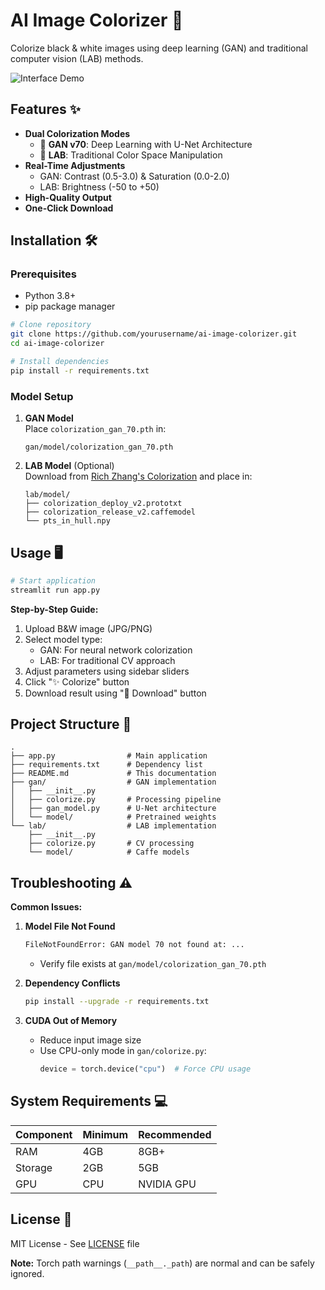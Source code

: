 # AI Image Colorizer 🎨

Colorize black & white images using deep learning (GAN) and traditional computer vision (LAB) methods.

![Interface Demo](demo.png) <!-- Add your demo image path -->

## Features ✨
- **Dual Colorization Modes**
  - 🧠 **GAN v70**: Deep Learning with U-Net Architecture
  - 🎨 **LAB**: Traditional Color Space Manipulation
- **Real-Time Adjustments**
  - GAN: Contrast (0.5-3.0) & Saturation (0.0-2.0)
  - LAB: Brightness (-50 to +50)
- **High-Quality Output**
- **One-Click Download**

## Installation 🛠️

### Prerequisites
- Python 3.8+
- pip package manager

```bash
# Clone repository
git clone https://github.com/yourusername/ai-image-colorizer.git
cd ai-image-colorizer

# Install dependencies
pip install -r requirements.txt
```

### Model Setup
1. **GAN Model**  
   Place `colorization_gan_70.pth` in:
   ```
   gan/model/colorization_gan_70.pth
   ```

2. **LAB Model** (Optional)  
   Download from [Rich Zhang's Colorization](https://github.com/richzhang/colorization) and place in:
   ```
   lab/model/
   ├── colorization_deploy_v2.prototxt
   ├── colorization_release_v2.caffemodel
   └── pts_in_hull.npy
   ```

## Usage 🖥️

```bash
# Start application
streamlit run app.py
```

**Step-by-Step Guide:**
1. Upload B&W image (JPG/PNG)
2. Select model type:
   - GAN: For neural network colorization
   - LAB: For traditional CV approach
3. Adjust parameters using sidebar sliders
4. Click "✨ Colorize" button
5. Download result using "💾 Download" button

## Project Structure 📂
```
.
├── app.py                # Main application
├── requirements.txt      # Dependency list
├── README.md             # This documentation
├── gan/                  # GAN implementation
│   ├── __init__.py
│   ├── colorize.py       # Processing pipeline
│   ├── gan_model.py      # U-Net architecture
│   └── model/            # Pretrained weights
└── lab/                  # LAB implementation
    ├── __init__.py
    ├── colorize.py       # CV processing
    └── model/            # Caffe models
```

## Troubleshooting ⚠️

**Common Issues:**
1. **Model File Not Found**
   ```bash
   FileNotFoundError: GAN model 70 not found at: ...
   ```
   - Verify file exists at `gan/model/colorization_gan_70.pth`

2. **Dependency Conflicts**
   ```bash
   pip install --upgrade -r requirements.txt
   ```

3. **CUDA Out of Memory**
   - Reduce input image size
   - Use CPU-only mode in `gan/colorize.py`:
     ```python
     device = torch.device("cpu")  # Force CPU usage
     ```

## System Requirements 💻
| Component | Minimum | Recommended |
|-----------|---------|-------------|
| RAM       | 4GB     | 8GB+        |
| Storage   | 2GB     | 5GB         |
| GPU       | CPU     | NVIDIA GPU  |

## License 📄
MIT License - See [LICENSE](LICENSE) file


**Note:** Torch path warnings (`__path__._path`) are normal and can be safely ignored.
